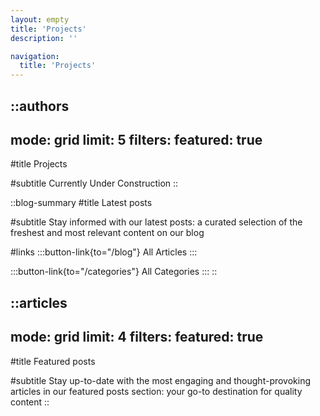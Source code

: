 ```yaml
---
layout: empty
title: 'Projects'
description: ''

navigation: 
  title: 'Projects'
--- 
```


::authors
---
mode: grid
limit: 5
filters:
  featured: true
---
#title
Projects

#subtitle
Currently Under Construction
::

::blog-summary
#title
Latest posts

#subtitle
Stay informed with our latest posts: a curated selection of the freshest and most relevant content on our blog

#links
:::button-link{to="/blog"}
All Articles
:::

:::button-link{to="/categories"}
All Categories
:::
::



::articles
---
mode: grid
limit: 4
filters:
  featured: true
---
#title
Featured posts

#subtitle
Stay up-to-date with the most engaging and thought-provoking articles in our 
featured posts section: your go-to destination for quality content
::
